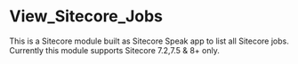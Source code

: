 # View_Sitecore_Jobs
This is a Sitecore module built as Sitecore Speak app to list all Sitecore jobs.
Currently this module supports Sitecore 7.2,7.5 & 8+ only.
